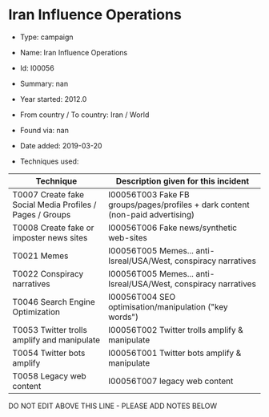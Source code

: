 # Iran Influence Operations

* Type: campaign

* Name: Iran Influence Operations

* Id: I00056

* Summary: nan

* Year started: 2012.0

* From country / To country: Iran / World

* Found via: nan

* Date added: 2019-03-20

* Techniques used: 

| Technique | Description given for this incident |
| --------- | ------------------------- |
| T0007 Create fake Social Media Profiles / Pages / Groups | I00056T003 Fake FB groups/pages/profiles + dark content (non-paid advertising) |
| T0008 Create fake or imposter news sites | I00056T006 Fake news/synthetic web-sites |
| T0021 Memes | I00056T005 Memes... anti-Isreal/USA/West, conspiracy narratives |
| T0022 Conspiracy narratives | I00056T005 Memes... anti-Isreal/USA/West, conspiracy narratives |
| T0046 Search Engine Optimization | I00056T004 SEO optimisation/manipulation ("key words") |
| T0053 Twitter trolls amplify and manipulate | I00056T002 Twitter trolls amplify & manipulate |
| T0054 Twitter bots amplify | I00056T001 Twitter bots amplify & manipulate |
| T0058 Legacy web content | I00056T007 legacy web content |

DO NOT EDIT ABOVE THIS LINE - PLEASE ADD NOTES BELOW